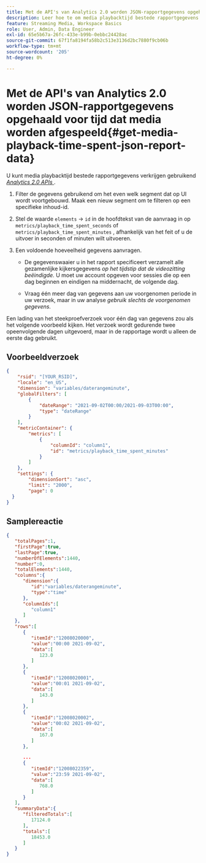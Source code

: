 ```yaml
---
title: Met de API's van Analytics 2.0 worden JSON-rapportgegevens opgehaald voor tijd dat media worden afgespeeld
description: Leer hoe te om media playbacktijd bestede rapportgegevens te verkrijgen gebruikend Analytics 2.0 APIs. Bekijk een voorbeeldverzoek en een antwoord.
feature: Streaming Media, Workspace Basics
role: User, Admin, Data Engineer
exl-id: 65e5b67a-26fc-433e-b99b-0ebbc24428ac
source-git-commit: 67f1fa8194fa58b2c513e3136d2bc7880f9cb06b
workflow-type: tm+mt
source-wordcount: '205'
ht-degree: 0%

---
```


# Met de API&#39;s van Analytics 2.0 worden JSON-rapportgegevens opgehaald voor tijd dat media worden afgespeeld{#get-media-playback-time-spent-json-report-data}

U kunt media playbacktijd bestede rapportgegevens verkrijgen gebruikend [_*Analytics 2.0 APIs*_ &#x200B;](https://www.adobe.io/apis/experiencecloud/analytics/docs.html).

1. Filter de gegevens gebruikend om het even welk segment dat op UI wordt voortgebouwd. Maak een nieuw segment om te filteren op een specifieke inhoud-id.
1. Stel de waarde `elements` -> `id` in de hoofdtekst van de aanvraag in op `metrics/playback_time_spent_seconds` of `metrics/playback_time_spent_minutes` , afhankelijk van het feit of u de uitvoer in seconden of minuten wilt uitvoeren.
1. Een voldoende hoeveelheid gegevens aanvragen.

   * De gegevenswaaier u in het rapport specificeert verzamelt alle gezamenlijke kijkersgegevens _op het tijdstip dat de videozitting beëindigde._
U moet uw account opgeven voor sessies die op een dag beginnen en eindigen na middernacht, de volgende dag.

   * Vraag één meer dag van gegevens aan uw voorgenomen periode in uw verzoek, maar in uw analyse _*gebruik slechts de voorgenomen gegevens.*_

Een lading van het steekproefverzoek voor één dag van gegevens zou als het volgende voorbeeld kijken. Het verzoek wordt gedurende twee opeenvolgende dagen uitgevoerd, maar in de rapportage wordt u alleen de eerste dag gebruikt.

## Voorbeeldverzoek

```json
{
    "rsid": "[YOUR_RSID]",
    "locale": "en_US",
    "dimension": "variables/daterangeminute",
    "globalFilters": [
        {
            "dateRange": "2021-09-02T00:00/2021-09-03T00:00",
            "type": "dateRange"
        }
    ],
    "metricContainer": {
        "metrics": [
            {
                "columnId": "column1",
                "id": "metrics/playback_time_spent_minutes"
            }
        ]
    },
    "settings": {
        "dimensionSort": "asc",
        "limit": "2000",
        "page": 0
  }
}
```

## Samplereactie

```JSON
{
   "totalPages":1,
   "firstPage":true,
   "lastPage":true,
   "numberOfElements":1440,
   "number":0,
   "totalElements":1440,
   "columns":{
      "dimension":{
         "id":"variables/daterangeminute",
         "type":"time"
      },
      "columnIds":[
         "column1"
      ]
   },
   "rows":[
      {
         "itemId":"12008020000",
         "value":"00:00 2021-09-02",
         "data":[
            123.0
         ]
      },
      {
         "itemId":"12008020001",
         "value":"00:01 2021-09-02",
         "data":[
            143.0
         ]
      },
      {
         "itemId":"12008020002",
         "value":"00:02 2021-09-02",
         "data":[
            167.0
         ]
      },

      ...
      {
         "itemId":"12008022359",
         "value":"23:59 2021-09-02",
         "data":[
            768.0
         ]
      }
   ],
   "summaryData":{
      "filteredTotals":[
         17124.0
      ],
      "totals":[
         18453.0
      ]
   }
}
```


<!--
You can extract the Media Playback Time Spent report data using the Experience Cloud API Explorer as follows.

1. Navigate to: [https://www.adobe.io.](https://www.adobe.io)
1. Select and enter the following information in the API Explorer form:

    * **API -** Select "Report".
    * **Method -** Select "Queue".
    * **Environment -** Select your data center.
    * Request JSON - Specify the following:

        * `reportSuiteID` - For info on reports suites: [Report Suites](https://experienceleague.adobe.com/docs/analytics/admin/manage-report-suites/report-suites-admin.html?lang=nl-NL)

        * `dateTo` - End date of the report.         

          >[!NOTE]
          >
          >The maximum time period supported is two days.

        * `dateFrom` - Start date of the report.
        * `elements : id` - Set to `"videoconcurrentviewers"`

        * `elements : top` - Specify the number of entries to be returned.

      Sample request body:

      ```    
      {
          "reportDescription": {
              "reportSuiteID": "[Your Report Suite ID]",
              "dateTo": "2017-09-07",
              "dateFrom": "2017-09-07"
              "metrics": [
                  {
                      "id": "instances"
                  }
              ],
              "elements": [
                  {
                      "id": "videoconcurrentviewers",
                      "top": 2880
                  }
              ]
              "locale": "en_US"
          }
      }

      ```

      >[!TIP]
      >
      >Some sessions are ended on the next day, and at that point the data will be available for reporting. In that case the best approach is to select 2 days (2880 minutes) of data, and use only the data for the first day (1440 minutes).

1. Click **Get Response**.

   In the Response field, you should get a `reportID`.
1. In the form, change **Method** to "Get".
1. Enter the value of the `reportID` you received in Step 3, and click **Get Response**.

   The Media Playback Time Spent report data, in JSON format, is presented in the Response field.

   For example:

   ![](assets/api_helper_2.png)

   ![](assets/api_helper_1.png)

-->
